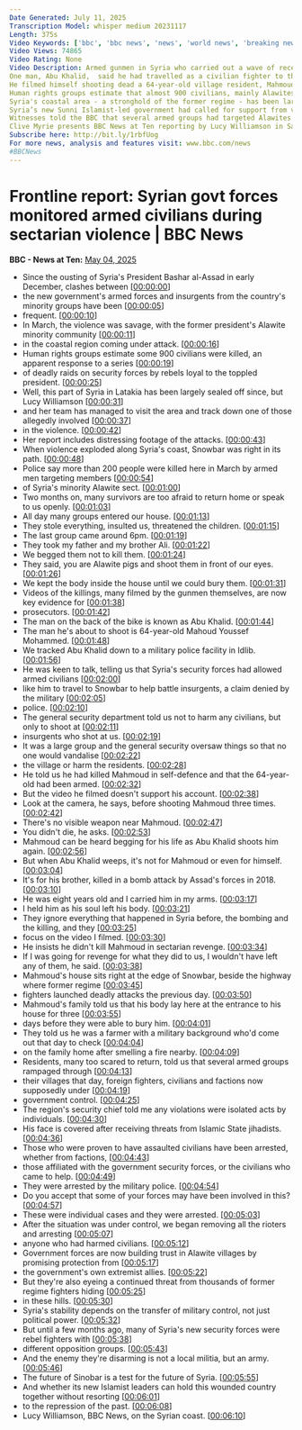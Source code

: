 ```yaml
---
Date Generated: July 11, 2025
Transcription Model: whisper medium 20231117
Length: 375s
Video Keywords: ['bbc', 'bbc news', 'news', 'world news', 'breaking news', 'us news', 'world', 'america', 'usa', 'usa news', 'india news', 'Syria', 'Alawite', 'Syrian', 'violence', 'dead', 'killed', 'injured', 'executions', 'executed', 'risk', 'threat', 'danger', 'civil', 'war', 'UN', 'leaders', 'civilians', 'Latakia', 'province', 'minority', 'muslim', 'Shia', 'Bashar', 'al', 'Assad', 'President', 'ambush', 'government', 'army', 'security', 'rebels', 'fighters', 'sect', 'committee', 'inquiry', 'killings', 'protests', 'Myrie', 'Lina', 'Sinjab', 'Damascus', 'atrocity', 'atrocities', 'murder', 'Ahmed', 'Sharaa', 'al-Sharaa', 'evidence', 'sectarian', 'crime', 'insurgent', 'shot', 'execution']
Video Views: 74865
Video Rating: None
Video Description: Armed gunmen in Syria who carried out a wave of recent sectarian killings of the country’s Alawite minority were monitored by government forces, according to evidence gathered by the BBC. 
One man, Abu Khalid,  said he had travelled as a civilian fighter to the Mediterranean coastal village of Sanobar on 7 March, to help battle former regime insurgents. 
He filmed himself shooting dead a 64-year-old village resident, Mahmoud Yusef Mohammed, at the entrance to his house. Abu Khalid, who has now been arrested, insisted his victim was an armed insurgent.  However video he filmed of the incident does not support his account.   He now says he had been told by the government security officials not to harm civilians but only to shoot at insurgents.
Human rights groups estimate that almost 900 civilians, mainly Alawites, were killed by pro-government forces across Syria's coastal region in early March.  The Alawite sect is an offshoot of Shia Islam and its followers make up around 10% of Syria's population, which is majority Sunni.  Syria’s former President Bashar al-Assad who fled the country last December is an Alawite.
Syria's coastal area - a stronghold of the former regime - has been largely sealed off, but a BBC team gained access, speaking to witnesses and security officials about what happened in Sanobar.  The violence came a day after fighters loyal to the country's former President led deadly raids on government security forces. 
Syria’s new Sunni Islamist-led government had called for support from various military units and militia groups to respond to those raids – but that escalated into a wave of sectarian anger against Alawite civilians.  
Witnesses told the BBC that several armed groups had targeted Alawites and carried out summary executions. Some also said that government security forces had battled violent and extremist factions in order to protect Alawite villagers from attack.
Clive Myrie presents BBC News at Ten reporting by Lucy Williamson in Sanobar.
Subscribe here: http://bit.ly/1rbfUog
For more news, analysis and features visit: www.bbc.com/news 
#BBCNews
---
```


# Frontline report: Syrian govt forces monitored armed civilians during sectarian violence | BBC News
**BBC - News at Ten:** [May 04, 2025](https://www.youtube.com/watch?v=x24VGwdj-Zo)
*  Since the ousting of Syria's President Bashar al-Assad in early December, clashes between [[00:00:00](https://www.youtube.com/watch?v=x24VGwdj-Zo&t=0.0s)]
*  the new government's armed forces and insurgents from the country's minority groups have been [[00:00:05](https://www.youtube.com/watch?v=x24VGwdj-Zo&t=5.68s)]
*  frequent. [[00:00:10](https://www.youtube.com/watch?v=x24VGwdj-Zo&t=10.92s)]
*  In March, the violence was savage, with the former president's Alawite minority community [[00:00:11](https://www.youtube.com/watch?v=x24VGwdj-Zo&t=11.92s)]
*  in the coastal region coming under attack. [[00:00:16](https://www.youtube.com/watch?v=x24VGwdj-Zo&t=16.96s)]
*  Human rights groups estimate some 900 civilians were killed, an apparent response to a series [[00:00:19](https://www.youtube.com/watch?v=x24VGwdj-Zo&t=19.84s)]
*  of deadly raids on security forces by rebels loyal to the toppled president. [[00:00:25](https://www.youtube.com/watch?v=x24VGwdj-Zo&t=25.9s)]
*  Well, this part of Syria in Latakia has been largely sealed off since, but Lucy Williamson [[00:00:31](https://www.youtube.com/watch?v=x24VGwdj-Zo&t=31.099999999999998s)]
*  and her team has managed to visit the area and track down one of those allegedly involved [[00:00:37](https://www.youtube.com/watch?v=x24VGwdj-Zo&t=37.28s)]
*  in the violence. [[00:00:42](https://www.youtube.com/watch?v=x24VGwdj-Zo&t=42.980000000000004s)]
*  Her report includes distressing footage of the attacks. [[00:00:43](https://www.youtube.com/watch?v=x24VGwdj-Zo&t=43.980000000000004s)]
*  When violence exploded along Syria's coast, Snowbar was right in its path. [[00:00:48](https://www.youtube.com/watch?v=x24VGwdj-Zo&t=48.58s)]
*  Police say more than 200 people were killed here in March by armed men targeting members [[00:00:54](https://www.youtube.com/watch?v=x24VGwdj-Zo&t=54.9s)]
*  of Syria's minority Alawite sect. [[00:01:00](https://www.youtube.com/watch?v=x24VGwdj-Zo&t=60.1s)]
*  Two months on, many survivors are too afraid to return home or speak to us openly. [[00:01:03](https://www.youtube.com/watch?v=x24VGwdj-Zo&t=63.46s)]
*  All day many groups entered our house. [[00:01:13](https://www.youtube.com/watch?v=x24VGwdj-Zo&t=73.46s)]
*  They stole everything, insulted us, threatened the children. [[00:01:15](https://www.youtube.com/watch?v=x24VGwdj-Zo&t=75.84s)]
*  The last group came around 6pm. [[00:01:19](https://www.youtube.com/watch?v=x24VGwdj-Zo&t=79.8s)]
*  They took my father and my brother Ali. [[00:01:22](https://www.youtube.com/watch?v=x24VGwdj-Zo&t=82.24s)]
*  We begged them not to kill them. [[00:01:24](https://www.youtube.com/watch?v=x24VGwdj-Zo&t=84.74s)]
*  They said, you are Alawite pigs and shoot them in front of our eyes. [[00:01:26](https://www.youtube.com/watch?v=x24VGwdj-Zo&t=86.42s)]
*  We kept the body inside the house until we could bury them. [[00:01:31](https://www.youtube.com/watch?v=x24VGwdj-Zo&t=91.58s)]
*  Videos of the killings, many filmed by the gunmen themselves, are now key evidence for [[00:01:38](https://www.youtube.com/watch?v=x24VGwdj-Zo&t=98.06s)]
*  prosecutors. [[00:01:42](https://www.youtube.com/watch?v=x24VGwdj-Zo&t=102.86s)]
*  The man on the back of the bike is known as Abu Khalid. [[00:01:44](https://www.youtube.com/watch?v=x24VGwdj-Zo&t=104.41999999999999s)]
*  The man he's about to shoot is 64-year-old Mahoud Youssef Mohammed. [[00:01:48](https://www.youtube.com/watch?v=x24VGwdj-Zo&t=108.22s)]
*  We tracked Abu Khalid down to a military police facility in Idlib. [[00:01:56](https://www.youtube.com/watch?v=x24VGwdj-Zo&t=116.46s)]
*  He was keen to talk, telling us that Syria's security forces had allowed armed civilians [[00:02:00](https://www.youtube.com/watch?v=x24VGwdj-Zo&t=120.34s)]
*  like him to travel to Snowbar to help battle insurgents, a claim denied by the military [[00:02:05](https://www.youtube.com/watch?v=x24VGwdj-Zo&t=125.58s)]
*  police. [[00:02:10](https://www.youtube.com/watch?v=x24VGwdj-Zo&t=130.96s)]
*  The general security department told us not to harm any civilians, but only to shoot at [[00:02:11](https://www.youtube.com/watch?v=x24VGwdj-Zo&t=131.96s)]
*  insurgents who shot at us. [[00:02:19](https://www.youtube.com/watch?v=x24VGwdj-Zo&t=139.8s)]
*  It was a large group and the general security oversaw things so that no one would vandalise [[00:02:22](https://www.youtube.com/watch?v=x24VGwdj-Zo&t=142.32s)]
*  the village or harm the residents. [[00:02:28](https://www.youtube.com/watch?v=x24VGwdj-Zo&t=148.28s)]
*  He told us he had killed Mahmoud in self-defence and that the 64-year-old had been armed. [[00:02:32](https://www.youtube.com/watch?v=x24VGwdj-Zo&t=152.34s)]
*  But the video he filmed doesn't support his account. [[00:02:38](https://www.youtube.com/watch?v=x24VGwdj-Zo&t=158.17999999999998s)]
*  Look at the camera, he says, before shooting Mahmoud three times. [[00:02:42](https://www.youtube.com/watch?v=x24VGwdj-Zo&t=162.34s)]
*  There's no visible weapon near Mahmoud. [[00:02:47](https://www.youtube.com/watch?v=x24VGwdj-Zo&t=167.85999999999999s)]
*  You didn't die, he asks. [[00:02:53](https://www.youtube.com/watch?v=x24VGwdj-Zo&t=173.66s)]
*  Mahmoud can be heard begging for his life as Abu Khalid shoots him again. [[00:02:56](https://www.youtube.com/watch?v=x24VGwdj-Zo&t=176.66s)]
*  But when Abu Khalid weeps, it's not for Mahmoud or even for himself. [[00:03:04](https://www.youtube.com/watch?v=x24VGwdj-Zo&t=184.9s)]
*  It's for his brother, killed in a bomb attack by Assad's forces in 2018. [[00:03:10](https://www.youtube.com/watch?v=x24VGwdj-Zo&t=190.36s)]
*  He was eight years old and I carried him in my arms. [[00:03:17](https://www.youtube.com/watch?v=x24VGwdj-Zo&t=197.84s)]
*  I held him as his soul left his body. [[00:03:21](https://www.youtube.com/watch?v=x24VGwdj-Zo&t=201.84s)]
*  They ignore everything that happened in Syria before, the bombing and the killing, and they [[00:03:25](https://www.youtube.com/watch?v=x24VGwdj-Zo&t=205.20000000000002s)]
*  focus on the video I filmed. [[00:03:30](https://www.youtube.com/watch?v=x24VGwdj-Zo&t=210.28s)]
*  He insists he didn't kill Mahmoud in sectarian revenge. [[00:03:34](https://www.youtube.com/watch?v=x24VGwdj-Zo&t=214.46s)]
*  If I was going for revenge for what they did to us, I wouldn't have left any of them, he said. [[00:03:38](https://www.youtube.com/watch?v=x24VGwdj-Zo&t=218.82s)]
*  Mahmoud's house sits right at the edge of Snowbar, beside the highway where former regime [[00:03:45](https://www.youtube.com/watch?v=x24VGwdj-Zo&t=225.1s)]
*  fighters launched deadly attacks the previous day. [[00:03:50](https://www.youtube.com/watch?v=x24VGwdj-Zo&t=230.3s)]
*  Mahmoud's family told us that his body lay here at the entrance to his house for three [[00:03:55](https://www.youtube.com/watch?v=x24VGwdj-Zo&t=235.46s)]
*  days before they were able to bury him. [[00:04:01](https://www.youtube.com/watch?v=x24VGwdj-Zo&t=241.04000000000002s)]
*  They told us he was a farmer with a military background who'd come out that day to check [[00:04:04](https://www.youtube.com/watch?v=x24VGwdj-Zo&t=244.64000000000001s)]
*  on the family home after smelling a fire nearby. [[00:04:09](https://www.youtube.com/watch?v=x24VGwdj-Zo&t=249.3s)]
*  Residents, many too scared to return, told us that several armed groups rampaged through [[00:04:13](https://www.youtube.com/watch?v=x24VGwdj-Zo&t=253.72s)]
*  their villages that day, foreign fighters, civilians and factions now supposedly under [[00:04:19](https://www.youtube.com/watch?v=x24VGwdj-Zo&t=259.84000000000003s)]
*  government control. [[00:04:25](https://www.youtube.com/watch?v=x24VGwdj-Zo&t=265.42s)]
*  The region's security chief told me any violations were isolated acts by individuals. [[00:04:30](https://www.youtube.com/watch?v=x24VGwdj-Zo&t=270.29999999999995s)]
*  His face is covered after receiving threats from Islamic State jihadists. [[00:04:36](https://www.youtube.com/watch?v=x24VGwdj-Zo&t=276.7s)]
*  Those who were proven to have assaulted civilians have been arrested, whether from factions, [[00:04:43](https://www.youtube.com/watch?v=x24VGwdj-Zo&t=283.65999999999997s)]
*  those affiliated with the government security forces, or the civilians who came to help. [[00:04:49](https://www.youtube.com/watch?v=x24VGwdj-Zo&t=289.29999999999995s)]
*  They were arrested by the military police. [[00:04:54](https://www.youtube.com/watch?v=x24VGwdj-Zo&t=294.9s)]
*  Do you accept that some of your forces may have been involved in this? [[00:04:57](https://www.youtube.com/watch?v=x24VGwdj-Zo&t=297.98s)]
*  These were individual cases and they were arrested. [[00:05:03](https://www.youtube.com/watch?v=x24VGwdj-Zo&t=303.88s)]
*  After the situation was under control, we began removing all the rioters and arresting [[00:05:07](https://www.youtube.com/watch?v=x24VGwdj-Zo&t=307.6s)]
*  anyone who had harmed civilians. [[00:05:12](https://www.youtube.com/watch?v=x24VGwdj-Zo&t=312.28000000000003s)]
*  Government forces are now building trust in Alawite villages by promising protection from [[00:05:17](https://www.youtube.com/watch?v=x24VGwdj-Zo&t=317.22s)]
*  the government's own extremist allies. [[00:05:22](https://www.youtube.com/watch?v=x24VGwdj-Zo&t=322.20000000000005s)]
*  But they're also eyeing a continued threat from thousands of former regime fighters hiding [[00:05:25](https://www.youtube.com/watch?v=x24VGwdj-Zo&t=325.16s)]
*  in these hills. [[00:05:30](https://www.youtube.com/watch?v=x24VGwdj-Zo&t=330.56s)]
*  Syria's stability depends on the transfer of military control, not just political power. [[00:05:32](https://www.youtube.com/watch?v=x24VGwdj-Zo&t=332.88000000000005s)]
*  But until a few months ago, many of Syria's new security forces were rebel fighters with [[00:05:38](https://www.youtube.com/watch?v=x24VGwdj-Zo&t=338.64000000000004s)]
*  different opposition groups. [[00:05:43](https://www.youtube.com/watch?v=x24VGwdj-Zo&t=343.86s)]
*  And the enemy they're disarming is not a local militia, but an army. [[00:05:46](https://www.youtube.com/watch?v=x24VGwdj-Zo&t=346.18s)]
*  The future of Sinobar is a test for the future of Syria. [[00:05:55](https://www.youtube.com/watch?v=x24VGwdj-Zo&t=355.40000000000003s)]
*  And whether its new Islamist leaders can hold this wounded country together without resorting [[00:06:01](https://www.youtube.com/watch?v=x24VGwdj-Zo&t=361.88000000000005s)]
*  to the repression of the past. [[00:06:08](https://www.youtube.com/watch?v=x24VGwdj-Zo&t=368.48s)]
*  Lucy Williamson, BBC News, on the Syrian coast. [[00:06:10](https://www.youtube.com/watch?v=x24VGwdj-Zo&t=370.98s)]
